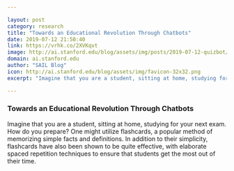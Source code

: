 ```yaml
---

layout: post
category: research
title: "Towards an Educational Revolution Through Chatbots"
date: 2019-07-12 21:50:40
link: https://vrhk.co/2XVKqvt
image: http://ai.stanford.edu/blog/assets/img/posts/2019-07-12-quizbot/penguinreading_normal.png
domain: ai.stanford.edu
author: "SAIL Blog"
icon: http://ai.stanford.edu/blog/assets/img/favicon-32x32.png
excerpt: "Imagine that you are a student, sitting at home, studying for your next exam. How do you prepare? One might utilize flashcards, a popular method of memorizing simple facts and definitions. In addition to their simplicity, flashcards have also been shown to be quite effective, with elaborate spaced repetition techniques to ensure that students get the most out of their time."

---
```


### Towards an Educational Revolution Through Chatbots

Imagine that you are a student, sitting at home, studying for your next exam. How do you prepare? One might utilize flashcards, a popular method of memorizing simple facts and definitions. In addition to their simplicity, flashcards have also been shown to be quite effective, with elaborate spaced repetition techniques to ensure that students get the most out of their time.